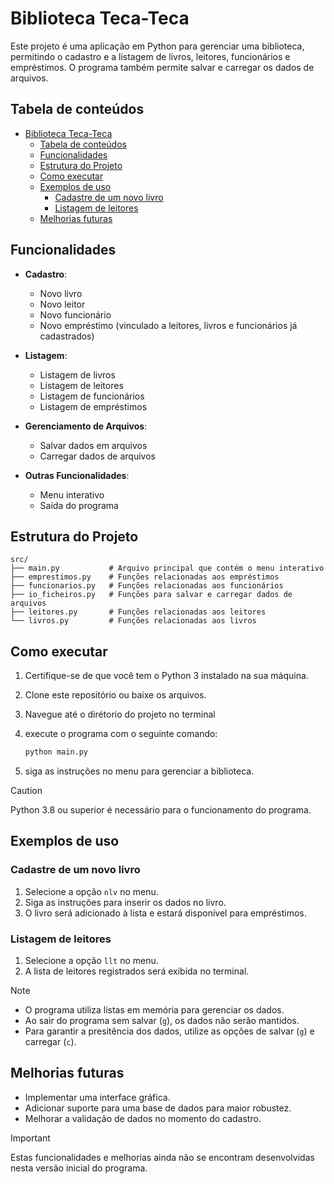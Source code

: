 # Biblioteca Teca-Teca

Este projeto é uma aplicação em Python para gerenciar uma biblioteca, permitindo o cadastro e a listagem de livros, leitores, funcionários e empréstimos. O programa também permite salvar e carregar os dados de arquivos.

## Tabela de conteúdos
- [Biblioteca Teca-Teca](#biblioteca-teca-teca)
  - [Tabela de conteúdos](#tabela-de-conteúdos)
  - [Funcionalidades](#funcionalidades)
  - [Estrutura do Projeto](#estrutura-do-projeto)
  - [Como executar](#como-executar)
  - [Exemplos de uso](#exemplos-de-uso)
    - [Cadastre de um novo livro](#cadastre-de-um-novo-livro)
    - [Listagem de leitores](#listagem-de-leitores)
  - [Melhorias futuras](#melhorias-futuras)


## Funcionalidades

- **Cadastro**:
  - Novo livro
  - Novo leitor
  - Novo funcionário
  - Novo empréstimo (vinculado a leitores, livros e funcionários já cadastrados)

- **Listagem**:
  - Listagem de livros
  - Listagem de leitores
  - Listagem de funcionários
  - Listagem de empréstimos

- **Gerenciamento de Arquivos**:
  - Salvar dados em arquivos
  - Carregar dados de arquivos

- **Outras Funcionalidades**:
  - Menu interativo
  - Saída do programa

## Estrutura do Projeto

```plaintext
src/
├── main.py           # Arquivo principal que contém o menu interativo
├── emprestimos.py    # Funções relacionadas aos empréstimos
├── funcionarios.py   # Funções relacionadas aos funcionários
├── io_ficheiros.py   # Funções para salvar e carregar dados de arquivos
├── leitores.py       # Funções relacionadas aos leitores
└── livros.py         # Funções relacionadas aos livros
```

## Como executar

1. Certifique-se de que você tem o Python 3 instalado na sua máquina.
2. Clone este repositório ou baixe os arquivos.
3. Navegue até o dirétorio do projeto no terminal
4. execute o programa com o seguinte comando:
    
    ```bash
    python main.py
    ```
5. siga as instruções no menu para gerenciar a biblioteca.

>[!CAUTION]
> Python 3.8 ou superior é necessário para o funcionamento do programa.
## Exemplos de uso

### Cadastre de um novo livro

1. Selecione a opção `nlv` no menu.
2. Siga as instruções para inserir os dados no livro.
3. O livro será adicionado à lista e estará disponível para empréstimos.
   
### Listagem de leitores

1. Selecione a opção `llt` no menu.
2. A lista de leitores registrados será exibida no terminal.

>[!NOTE]
> - O programa utiliza listas em memória para gerenciar os dados.
> - Ao sair do programa sem salvar (`g`), os dados não serão mantidos.
> - Para garantir a presitência dos dados, utilize as opções de salvar (`g`) e carregar (`c`).

## Melhorias futuras

- Implementar uma interface gráfica.
- Adicionar suporte para uma base de dados para maior robustez.
- Melhorar a validação de dados no momento do cadastro.

>[!IMPORTANT]
> Estas funcionalidades e melhorias ainda não se encontram desenvolvidas nesta versão inicial do programa.